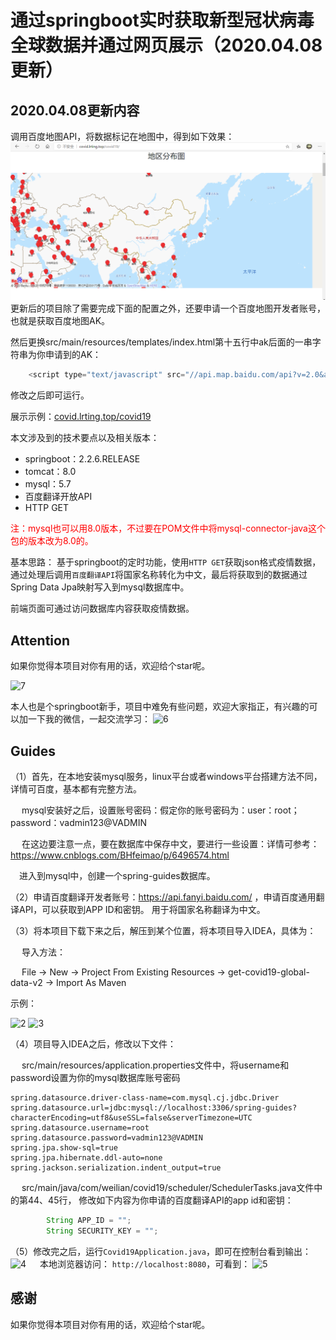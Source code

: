 # 通过springboot实时获取新型冠状病毒全球数据并通过网页展示（2020.04.08更新）
## 2020.04.08更新内容
调用百度地图API，将数据标记在地图中，得到如下效果：
![8](img/8.png)
更新后的项目除了需要完成下面的配置之外，还要申请一个百度地图开发者账号，也就是获取百度地图AK。

然后更换src/main/resources/templates/index.html第十五行中ak后面的一串字符串为你申请到的AK：
```javascript
    <script type="text/javascript" src="//api.map.baidu.com/api?v=2.0&ak=WUyyGnd4NcFKwKo78u7NgWb0ncVa9AzB"></script>
```
修改之后即可运行。

展示示例：[covid.lrting.top/covid19](http://covid.lrting.top/covid19)

本文涉及到的技术要点以及相关版本：
* springboot：2.2.6.RELEASE
* tomcat：8.0
* mysql：5.7
* 百度翻译开放API
* HTTP GET

<font color=red> 注：mysql也可以用8.0版本，不过要在POM文件中将mysql-connector-java这个包的版本改为8.0的。</font>

基本思路：
基于springboot的定时功能，使用`HTTP GET`获取json格式疫情数据，
通过处理后调用`百度翻译API`将国家名称转化为中文，最后将获取到的数据通过Spring Data Jpa映射写入到mysql数据库中。

前端页面可通过访问数据库内容获取疫情数据。
## Attention
如果你觉得本项目对你有用的话，欢迎给个star呢。

![7](img/7.gif)

本人也是个springboot新手，项目中难免有些问题，欢迎大家指正，有兴趣的可以加一下我的微信，一起交流学习：
![6](img/6.jpg)

## Guides
（1）首先，在本地安装mysql服务，linux平台或者windows平台搭建方法不同，详情可百度，基本都有完整方法。

&emsp; mysql安装好之后，设置账号密码：假定你的账号密码为：user：root； password：vadmin123@VADMIN

&emsp; 在这边要注意一点，要在数据库中保存中文，要进行一些设置：详情可参考：
https://www.cnblogs.com/BHfeimao/p/6496574.html

&emsp;进入到mysql中，创建一个spring-guides数据库。

（2）申请百度翻译开发者账号：https://api.fanyi.baidu.com/ ，申请百度通用翻译API，可以获取到APP ID和密钥。
用于将国家名称翻译为中文。

（3）将本项目下载下来之后，解压到某个位置，将本项目导入IDEA，具体为：

&emsp; 导入方法：

&emsp; File -> New -> Project From Existing Resources -> get-covid19-global-data-v2 -> Import As Maven

示例：

![2](img/2.png)
![3](img/3.png)

（4）项目导入IDEA之后，修改以下文件：

&emsp; src/main/resources/application.properties文件中，将username和password设置为你的mysql数据库账号密码
```properties
spring.datasource.driver-class-name=com.mysql.cj.jdbc.Driver
spring.datasource.url=jdbc:mysql://localhost:3306/spring-guides?characterEncoding=utf8&useSSL=false&serverTimezone=UTC
spring.datasource.username=root
spring.datasource.password=vadmin123@VADMIN
spring.jpa.show-sql=true
spring.jpa.hibernate.ddl-auto=none
spring.jackson.serialization.indent_output=true
```
&emsp;  src/main/java/com/weilian/covid19/scheduler/SchedulerTasks.java文件中的第44、45行，
修改如下内容为你申请的百度翻译API的app id和密钥：
```java
        String APP_ID = "";
        String SECURITY_KEY = "";
```
（5）修改完之后，运行`Covid19Application.java`，即可在控制台看到输出：
![4](img/4.png)
&emsp; 本地浏览器访问： `http://localhost:8080`，可看到：
![5](img/5.png)
## 感谢
如果你觉得本项目对你有用的话，欢迎给个star呢。



